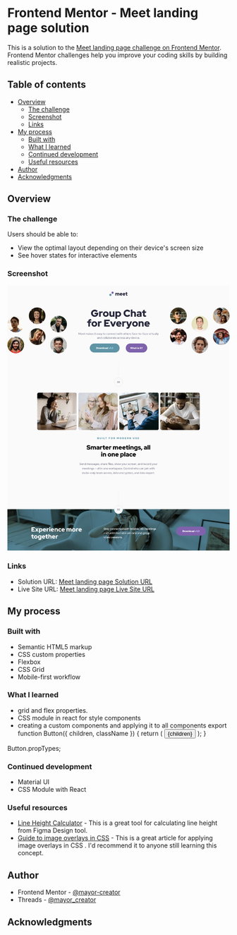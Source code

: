 # Frontend Mentor - Meet landing page solution

This is a solution to the [Meet landing page challenge on Frontend Mentor](https://www.frontendmentor.io/challenges/meet-landing-page-rbTDS6OUR). Frontend Mentor challenges help you improve your coding skills by building realistic projects.

## Table of contents

- [Overview](#overview)
  - [The challenge](#the-challenge)
  - [Screenshot](#screenshot)
  - [Links](#links)
- [My process](#my-process)
  - [Built with](#built-with)
  - [What I learned](#what-i-learned)
  - [Continued development](#continued-development)
  - [Useful resources](#useful-resources)
- [Author](#author)
- [Acknowledgments](#acknowledgments)

## Overview

### The challenge

Users should be able to:

- View the optimal layout depending on their device's screen size
- See hover states for interactive elements

### Screenshot

![Laptop Screenshot](./MeetLandingPage.jpeg)

### Links

- Solution URL: [Meet landing page Solution URL](https://www.frontendmentor.io/challenges/meet-landing-page-rbTDS6OUR/hub)
- Live Site URL: [Meet landing page Live Site URL](https://mayor-creator.github.io/meeting_landing_page_component/)

## My process

### Built with

- Semantic HTML5 markup
- CSS custom properties
- Flexbox
- CSS Grid
- Mobile-first workflow

### What I learned

- grid and flex properties.
- CSS module in react for style components
- creating a custom components and applying it to all components
  export function Button({ children, className }) {
  return (
  <button
          type="button"
          className={className}>
  {children}
  </button>
  );
  }

Button.propTypes;

### Continued development

- Material UI
- CSS Module with React

### Useful resources

- [Line Height Calculator](https://rizwanaritonang.com/tools/line-height-calculator/) - This is a great tool for calculating line height from Figma Design tool.
- [Guide to image overlays in CSS](https://blog.logrocket.com/guide-image-overlays-css/) - This is a great article for applying image overlays in CSS . I'd recommend it to anyone still learning this concept.

## Author

- Frontend Mentor - [@mayor-creator](https://www.frontendmentor.io/profile/mayor-creator)
- Threads - [@mayor_creator](https://www.threads.net/@mayor_creator)

## Acknowledgments
